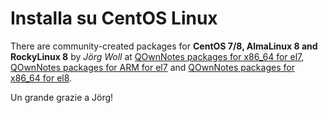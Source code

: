 # Installa su CentOS Linux

There are community-created packages for **CentOS 7/8, AlmaLinux 8 and RockyLinux 8** by *Jörg Woll* at [QOwnNotes packages for x86_64 for el7](http://wilhelm949.spdns.org:10443/w3bservice/7/x86_64/w3bservice/Packages/repoview/qownnotes.html), [QOwnNotes packages for ARM for el7](http://wilhelm949.spdns.org:10443/w3bservice/7/armhfp/w3bservice/Packages/repoview/qownnotes.html) and [QOwnNotes packages for x86_64 for el8](http://wilhelm949.spdns.org:10443/w3bservice/8/x86_64/w3bservice/Packages/repoview/qownnotes.html).

Un grande grazie a Jörg!
